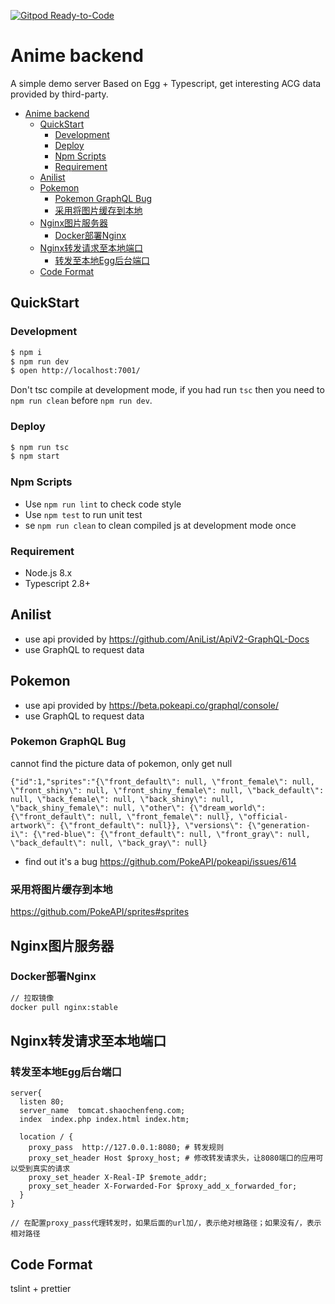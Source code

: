[![Gitpod Ready-to-Code](https://img.shields.io/badge/Gitpod-Ready--to--Code-blue?logo=gitpod)](https://gitpod.io/#https://github.com/SunsetFrost/anime-backend) 

# Anime backend
A simple demo server Based on Egg + Typescript, get interesting ACG data provided by third-party.

- [Anime backend](#anime-backend)
  - [QuickStart](#quickstart)
    - [Development](#development)
    - [Deploy](#deploy)
    - [Npm Scripts](#npm-scripts)
    - [Requirement](#requirement)
  - [Anilist](#anilist)
  - [Pokemon](#pokemon)
    - [Pokemon GraphQL Bug](#pokemon-graphql-bug)
    - [采用将图片缓存到本地](#采用将图片缓存到本地)
  - [Nginx图片服务器](#nginx图片服务器)
    - [Docker部署Nginx](#docker部署nginx)
  - [Nginx转发请求至本地端口](#nginx转发请求至本地端口)
    - [转发至本地Egg后台端口](#转发至本地egg后台端口)
  - [Code Format](#code-format)

## QuickStart

### Development
```bash
$ npm i
$ npm run dev
$ open http://localhost:7001/
```

Don't tsc compile at development mode, if you had run `tsc` then you need to `npm run clean` before `npm run dev`.

### Deploy

```bash
$ npm run tsc
$ npm start
```

### Npm Scripts

- Use `npm run lint` to check code style
- Use `npm test` to run unit test
- se `npm run clean` to clean compiled js at development mode once

### Requirement

- Node.js 8.x
- Typescript 2.8+

## Anilist
- use api provided by https://github.com/AniList/ApiV2-GraphQL-Docs  
- use GraphQL to request data

## Pokemon
- use api provided by https://beta.pokeapi.co/graphql/console/  
- use GraphQL to request data

### Pokemon GraphQL Bug
cannot find the picture data of pokemon, only get null
```
{"id":1,"sprites":"{\"front_default\": null, \"front_female\": null, \"front_shiny\": null, \"front_shiny_female\": null, \"back_default\": null, \"back_female\": null, \"back_shiny\": null, \"back_shiny_female\": null, \"other\": {\"dream_world\": {\"front_default\": null, \"front_female\": null}, \"official-artwork\": {\"front_default\": null}}, \"versions\": {\"generation-i\": {\"red-blue\": {\"front_default\": null, \"front_gray\": null, \"back_default\": null, \"back_gray\": null}
```

- find out it's a bug
https://github.com/PokeAPI/pokeapi/issues/614


### 采用将图片缓存到本地
https://github.com/PokeAPI/sprites#sprites

## Nginx图片服务器
### Docker部署Nginx
```bash
// 拉取镜像
docker pull nginx:stable

```

## Nginx转发请求至本地端口
### 转发至本地Egg后台端口
```
server{
  listen 80;
  server_name  tomcat.shaochenfeng.com;
  index  index.php index.html index.htm;

  location / {
    proxy_pass  http://127.0.0.1:8080; # 转发规则
    proxy_set_header Host $proxy_host; # 修改转发请求头，让8080端口的应用可以受到真实的请求
    proxy_set_header X-Real-IP $remote_addr;
    proxy_set_header X-Forwarded-For $proxy_add_x_forwarded_for;
  }
}

// 在配置proxy_pass代理转发时，如果后面的url加/，表示绝对根路径；如果没有/，表示相对路径
```

## Code Format
tslint + prettier
